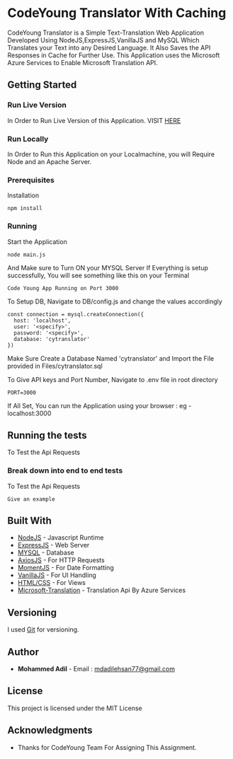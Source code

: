 # CodeYoung Translator With Caching

CodeYoung Translator is a Simple Text-Translation Web Application Developed Using NodeJS,ExpressJS,VanillaJS and MySQL Which Translates your Text into any Desired Language. It Also Saves the API Responses in Cache for Further Use.
This Application uses the Microsoft Azure Services to Enable Microsoft Translation API.

## Getting Started


### Run Live Version

In Order to Run Live Version of this Application. VISIT [HERE](https://nodejs.org/en/) 


### Run Locally 

In Order to Run this Application on your Localmachine, you will Require Node and an Apache Server.

### Prerequisites

Installation

```
npm install
```

### Running

Start the Application

```
node main.js
```

And Make sure to Turn ON your MYSQL Server
If Everything is setup successfully, You will see something like this on your Terminal

```
Code Young App Running on Port 3000
```

To Setup DB, Navigate to DB/config.js and change the values accordingly

```
const connection = mysql.createConnection({
  host: 'localhost',
  user: '<specify>',
  password: '<specify>',
  database: 'cytranslator'
})
```


Make Sure Create a Database Named 'cytranslator' and Import the File provided in
Files/cytranslator.sql


To Give API keys and Port Number, Navigate to .env file in root directory

```
PORT=3000
```

If All Set, You can run the Application using your browser : eg - localhost:3000

## Running the tests

To Test the Api Requests 

### Break down into end to end tests

To Test the Api Requests 

```
Give an example
```


## Built With

* [NodeJS](https://nodejs.org/en/) - Javascript Runtime
* [ExpressJS](https://expressjs.com/) - Web Server
* [MYSQL](https://www.mysql.com/) - Database 
* [AxiosJS](https://www.npmjs.com/package/axios) - For HTTP Requests
* [MomentJS](https://momentjs.com/) - For Date Formatting 
* [VanillaJS](http://vanilla-js.com/) - For UI Handling 
* [HTML/CSS](https://www.w3schools.com/html/) - For Views
* [Microsoft-Translation](https://www.microsoft.com/en-us/translator/business/trial/) - Translation Api By Azure Services

## Versioning

I used [Git](https://git-scm.com/) for versioning.

## Author

* **Mohammed Adil** - Email : mdadilehsan77@gmail.com


## License

This project is licensed under the MIT License 
## Acknowledgments

* Thanks for CodeYoung Team For Assigning This Assignment.


